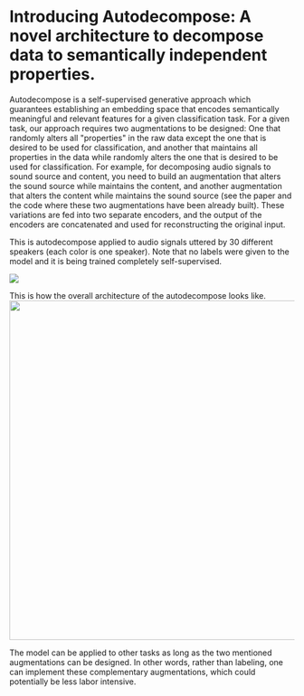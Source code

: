 # Introducing Autodecompose: A novel architecture to decompose data to semantically independent properties.

Autodecompose is a self-supervised generative approach which guarantees establishing an embedding space that encodes semantically meaningful and relevant features for a given classification task. For a given task, our approach requires two augmentations to be designed: One that randomly alters all "properties" in the raw data except the one that is desired to be used for classification, and another that maintains all properties in the data while randomly alters the one that is desired to be used for classification. For example, for decomposing audio signals to sound source and content, you need to build an augmentation that alters the sound source while maintains the content, and another augmentation that alters the content while maintains the sound source (see the paper and the code where these two augmentations have been already built). These variations are fed into two separate encoders, and the output of the encoders are concatenated and used for reconstructing the original input. 

This is autodecompose applied to audio signals uttered by 30 different speakers (each color is one speaker). Note that no labels were given to the model and it is being trained completely self-supervised.

![](https://github.com/rezabonyadi/autodecompose/blob/main/assets/20_people_voice_recog.gif)

This is how the overall architecture of the autodecompose looks like.
<img src="https://user-images.githubusercontent.com/25924343/214697989-59c7a20e-4f7d-4a59-8c41-d056fa2519c5.png"  width="600" height="600">


The model can be applied to other tasks as long as the two mentioned augmentations can be designed. In other words, rather than labeling, one can implement these complementary augmentations, which could potentially be less labor intensive.

